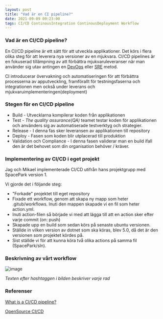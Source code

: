 ```yaml
---
layout: post
title: "Vad är en CI pipeline?"
date: 2021-09-09 09:23:00
tags: CI/CD ContinousIntegration ContinousDeployment Workflow
--- 
```


### Vad är en CI/CD pipeline?

En CI/CD pipeline är ett sätt för att utveckla applikationer. Det körs i flera olika steg för att leverera nya versioner av en mjukvara. 
CI/CD pipelines är en fokuserad tillämpning av att förbättra mjukvaruleveranser när man använder sig utav antingen en 
[DevOps](https://www.redhat.com/en/about/videos/learn-cloud-native-series-what-is-devops) eller [SRE](https://www.redhat.com/en/topics/devops/what-is-sre) metod. 

CI introducerar övervakning och automatiseringen för att förbättra processerna av apputveckling, framförallt för testningsfaserna och integrationen
men också under leverans och mjukvaruimplementeringen(deployment)

### Stegen för en CI/CD pipeline
  
  * Build - Utvecklarna kompilerar koden från applikationen
  * Test - <em>The quality assurance(QA)</em> teamet testar koden för applikationen och använders sig av automatiserade testverktyg och strategier. 
  * Release - I denna fas sker leveransen av applikationen till repository
  * Deploy - Fasen som koden blir utplacerad till produktion
  * Validation och Compliance - I denna fasen validerar man en build ifall den är det behovet som din organisation behöver / kräver.


### Implementering av CI/CD i eget projekt

Jag och Mikael implementerade CI/CD utifrån hans projektgrupp med SpacePark version 1. 

Vi gjorde det i följande steg:

  * "Forkade" projektet till eget repository
  * Fixade ett workflow, genom att skapa ny mapp som heter .gitub/workflows. Inuti den mappen skapade vi en fil som heter action.yml.
  * Inuti action-filen så började vi med att lägga till att en action sker efter varje commit (on: push)
  * Skapade upp en build som sedan körs på senaste ubuntu versionen.
  * Ställde in vilken version av dotnet som ska köras, blev 5.0, då det är den versionen som projektet kördes på. 
  * Sist ställde vi för att kunna köra två olika actions på samma fil (SpacePark/sln). 


### Beskrivning av vårt workflow

![image](https://user-images.githubusercontent.com/65369996/132680438-3ab07efd-579c-425c-b389-d4b89eb5924d.png)

*Texten efter hashtaggen i bilden beskriver varje rad* 

### Referenser 

[What is a CI/CD pipeline?](https://www.redhat.com/en/topics/devops/what-cicd-pipeline)

[OpenSource CI/CD](https://opensource.com/article/21/6/what-cicd-pipeline)






